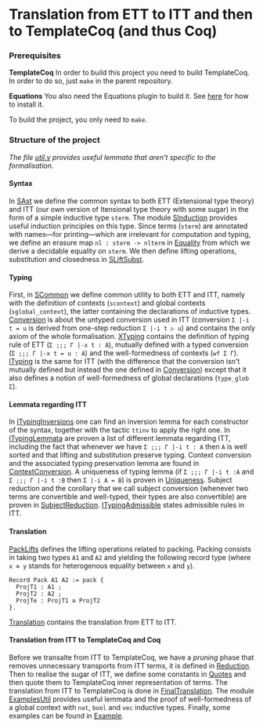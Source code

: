 # Translation from ETT to ITT and then to TemplateCoq (and thus Coq)

### Prerequisites

**TemplateCoq**
In order to build this project you need to build TemplateCoq. In order to do so, just `make` in the parent repository.

**Equations**
You also need the Equations plugin to build it. See [here](http://mattam82.github.io/Coq-Equations/) for how to install it.


To build the project, you only need to `make`.


### Structure of the project

*The file [util.v](https://github.com/TheoWinterhalter/template-coq/blob/reflection/Translation/util.v)
provides useful lemmata that aren't specific to the formalisation.*

#### Syntax

In [SAst](https://github.com/TheoWinterhalter/template-coq/blob/reflection/Translation/SAst.v)
we define the common syntax to both ETT (Extensional type theory) and ITT (our own version of Itensional
type theory with some sugar) in the form of a simple inductive type `sterm`.
The module [SInduction](https://github.com/TheoWinterhalter/template-coq/blob/reflection/Translation/SInduction.v)
provides useful induction principles on this type. Since terms (`sterm`) are annotated with names—for
printing—which are irrelevant for computation and typing, we define an erasure map `nl : sterm -> nlterm`
in [Equality](https://github.com/TheoWinterhalter/template-coq/blob/reflection/Translation/Equality.v)
from which we derive a decidable equality on `sterm`.
We then define lifting operations, substitution and closedness in 
[SLiftSubst](https://github.com/TheoWinterhalter/template-coq/blob/reflection/Translation/SLiftSubst.v).

#### Typing

First, in [SCommon](https://github.com/TheoWinterhalter/template-coq/blob/reflection/Translation/SCommon.v)
we define common utility to both ETT and ITT, namely with the definition of contexts (`scontext`) and global
contexts (`sglobal_context`), the latter containing the declarations of inductive types.
[Conversion](https://github.com/TheoWinterhalter/template-coq/blob/reflection/Translation/Conversion.v)
is about the untyped conversion used in ITT (conversion `Σ |-i t = u` is derived from one-step reduction
`Σ |-i t ▷ u`) and contains the only axiom of the whole formalisation.
[XTyping](https://github.com/TheoWinterhalter/template-coq/blob/reflection/Translation/XTyping.v)
contains the definition of typing rule of ETT (`Σ ;;; Γ |-x t : A`), mutually defined with a typed
conversion (`Σ ;;; Γ |-x t = u : A`) and the well-formedness of contexts (`wf Σ Γ`).
[ITyping](https://github.com/TheoWinterhalter/template-coq/blob/reflection/Translation/ITyping.v)
is the same for ITT (with the difference that the conversion isn't mutually defined but instead the
one defined in [Conversion](https://github.com/TheoWinterhalter/template-coq/blob/reflection/Translation/Conversion.v))
except that it also defines a notion of well-formedness of global declarations (`type_glob Σ`).

#### Lemmata regarding ITT

In [ITypingInversions](https://github.com/TheoWinterhalter/template-coq/blob/reflection/Translation/ITypingInversions.v)
one can find an inversion lemma for each constructor of the syntax, together with the tactic `ttinv`
to apply the right one.
In [ITypingLemmata](https://github.com/TheoWinterhalter/template-coq/blob/reflection/Translation/ITypingLemmata.v)
are proven a list of different lemmata regarding ITT, including the fact that whenever we have
`Σ ;;; Γ |-i t : A` then `A` is well sorted and that lifting and substitution preserve typing.
Context conversion and the associated typing preservation lemma are found in
[ContextConversion](https://github.com/TheoWinterhalter/template-coq/blob/reflection/Translation/ContextConversion.v).
A uniqueness of typing lemma (if `Σ ;;; Γ |-i t :A` and `Σ ;;; Γ |-i t :B` then `Σ |-i A = B`) is proven in
[Uniqueness](https://github.com/TheoWinterhalter/template-coq/blob/reflection/Translation/Uniqueness.v).
Subject reduction and the corollary that we call subject conversion (whenever two terms are convertible
and well-typed, their types are also convertible) are proven in
[SubjectReduction](https://github.com/TheoWinterhalter/template-coq/blob/reflection/Translation/SubjectReduction.v).
[ITypingAdmissible](https://github.com/TheoWinterhalter/template-coq/blob/reflection/Translation/ITypingAdmissible.v)
states admissible rules in ITT.

#### Translation

[PackLifts](https://github.com/TheoWinterhalter/template-coq/blob/reflection/Translation/PackLifts.v)
defines the lifting operations related to packing. Packing consists in taking two types `A1` and `A2`
and yielding the following record type (where `x ≅ y` stands for heterogenous equality between `x` and `y`).
```coq
Record Pack A1 A2 := pack {
  ProjT1 : A1 ;
  ProjT2 : A2 ;
  ProjTe : ProjT1 ≅ ProjT2
}.
```
[Translation](https://github.com/TheoWinterhalter/template-coq/blob/reflection/Translation/Translation.v)
contains the translation from ETT to ITT.

#### Translation from ITT to TemplateCoq and Coq

Before we transalte from ITT to TemplateCoq, we have a *pruning* phase that removes unnecessary transports
from ITT terms, it is defined in
[Reduction](https://github.com/TheoWinterhalter/template-coq/blob/reflection/Translation/Reduction.v).
Then to realise the sugar of ITT, we define some constants in
[Quotes](https://github.com/TheoWinterhalter/template-coq/blob/reflection/Translation/Quotes.v)
and then quote them to TemplateCoq inner representation of terms.
The translation from ITT to TemplateCoq is done in
[FinalTranslation](https://github.com/TheoWinterhalter/template-coq/blob/reflection/Translation/FinalTranslation.v).
The module [ExamplesUtil](https://github.com/TheoWinterhalter/template-coq/blob/reflection/Translation/ExamplesUtil.v)
provides useful lemmata and the proof of well-formedness of a global context with `nat`, `bool` and `vec` inductive types.
Finally, some examples can be found in
[Example](https://github.com/TheoWinterhalter/template-coq/blob/reflection/Translation/Example.v).

